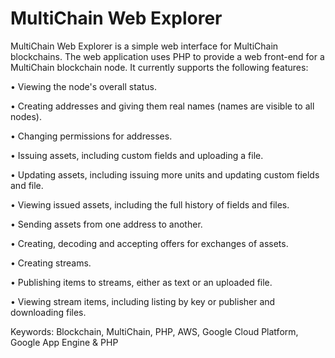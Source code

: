 # MultiChain Web Explorer
MultiChain Web Explorer is a simple web interface for MultiChain blockchains. The web application uses PHP to provide a web front-end for a MultiChain blockchain node. It currently supports the following features: 

• Viewing the node's overall status.

• Creating addresses and giving them real names (names are visible to all nodes).

• Changing permissions for addresses.

• Issuing assets, including custom fields and uploading a file.

• Updating assets, including issuing more units and updating custom fields and file.

• Viewing issued assets, including the full history of fields and files.

• Sending assets from one address to another.

• Creating, decoding and accepting offers for exchanges of assets.

• Creating streams.

• Publishing items to streams, either as text or an uploaded file.

• Viewing stream items, including listing by key or publisher and downloading files.

Keywords: Blockchain, MultiChain, PHP, AWS, Google Cloud Platform, Google App Engine & PHP
